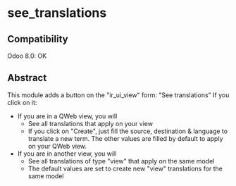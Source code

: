 see_translations
================

Compatibility
-------------
Odoo 8.0: OK

Abstract
--------
This module adds a button on the "ir_ui_view" form: "See translations"
If you click on it:
* If you are in a QWeb view, you will
  * See all translations that apply on your view
  * If you click on "Create", just fill the source, destination & language to translate a new term. The other values are filled by default to apply on your QWeb view.
* If you are in another view, you will
  * See all translations of type "view" that apply on the same model
  * The default values are set to create new "view" translations for the same model
